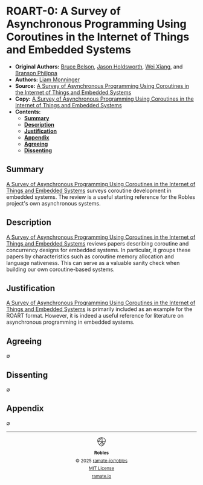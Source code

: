 # ROART-0: A Survey of Asynchronous Programming Using Coroutines in the Internet of Things and Embedded Systems
- **Original Authors:** [Bruce Belson](https://arxiv.org/search/cs?searchtype=author&query=Belson,+B), [Jason Holdsworth](https://arxiv.org/search/cs?searchtype=author&query=Holdsworth,+J), [Wei Xiang](https://arxiv.org/search/cs?searchtype=author&query=Xiang,+W), and [Branson Philippa](https://arxiv.org/search/cs?searchtype=author&query=Philippa,+B)
- **Authors:** [Liam Monninger](mailto:liam@ramate.io)
- **Source:** [A Survey of Asynchronous Programming Using Coroutines in the Internet of Things and Embedded Systems](https://arxiv.org/abs/1906.00367)
- **Copy:** [A Survey of Asynchronous Programming Using Coroutines in the Internet of Things and Embedded Systems](./survey-of-asynchronous-programming.pdf)
- **Contents:**
  - **[Summary](#summary)**
  - **[Description](#description)**
  - **[Justification](#justification)**
  - **[Appendix](#appendix)**
  - **[Agreeing](#agreeing)**
  - **[Dissenting](#dissenting)**

## Summary
[A Survey of Asynchronous Programming Using Coroutines in the Internet of Things and Embedded Systems](./survey-of-asynchronous-programming.pdf) surveys coroutine development in embedded systems. The review is a useful starting reference for the Robles project's own asynchronous systems.

## Description
[A Survey of Asynchronous Programming Using Coroutines in the Internet of Things and Embedded Systems](./survey-of-asynchronous-programming.pdf) reviews papers describing coroutine and concurrency designs for embedded systems. In particular, it groups these papers by characteristics such as coroutine memory allocation and language nativeness. This can serve as a valuable sanity check when building our own coroutine-based systems.

## Justification
[A Survey of Asynchronous Programming Using Coroutines in the Internet of Things and Embedded Systems](./survey-of-asynchronous-programming.pdf) is primarily included as an example for the ROART format. However, it is indeed a useful reference for literature on asynchronous programming in embedded systems.

## Agreeing
$\emptyset$

## Dissenting
$\emptyset$

## Appendix
$\emptyset$

<!--ROBLES FOOTER: DO NOT REMOVE THIS LINE-->
---

<div align="center">
  <picture>
    <source srcset="/assets/robles-inverted-transparent.png" media="(prefers-color-scheme: dark)">
    <img height="24" src="/assets/robles-transparent.png" alt="Robles"/>
  </picture>
  <br/>
  <sub>
    <b>Robles</b>
    <br/>
    &copy; 2025 <a href="https://github.com/ramate-io/robles">ramate-io/robles</a>
    <br/>
    <a href="https://github.com/ramate-io/robles/blob/main/LICENSE">MIT License</a>
    <br/>
    <a href="https://www.ramate.io">ramate.io</a>
  </sub>
</div>
